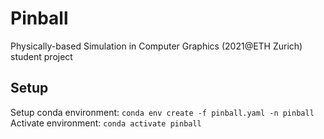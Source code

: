 # Pinball

Physically-based Simulation in Computer Graphics (2021@ETH Zurich) student project

## Setup   
Setup conda environment: `conda env create -f pinball.yaml -n pinball`   
Activate environment: `conda activate pinball`